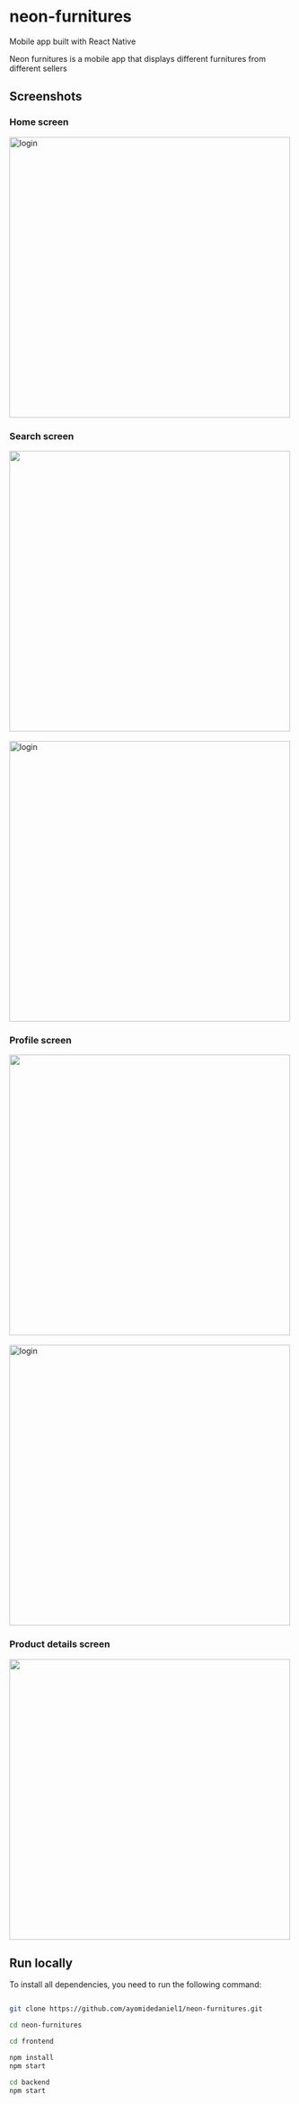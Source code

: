 # neon-furnitures

Mobile app built with React Native

Neon furnitures is a mobile app that displays different furnitures from different sellers

## Screenshots

### Home screen

<img src="assets/images/screenshots/loginn.png" height="500em" alt='login' />

### Search screen

<img src="assets/images/screenshots/empty home.png" height="500em" />&nbsp;&nbsp;&nbsp;&nbsp;&nbsp;&nbsp;&nbsp;&nbsp;<img src="assets/images/screenshots/home.png" height="500em" alt='login' />

### Profile screen

<img src="assets/images/screenshots/create.png" height="500em" />&nbsp;&nbsp;&nbsp;&nbsp;&nbsp;&nbsp;&nbsp;&nbsp;<img src="assets/images/screenshots/edit.png" height="500em" alt='login' />

### Product details screen

<img src="assets/images/screenshots/modal.png" height="500em" />

## Run locally

To install all dependencies, you need to run the following command:

```bash

git clone https://github.com/ayomidedaniel1/neon-furnitures.git

cd neon-furnitures

cd frontend

npm install
npm start

cd backend
npm start

```
